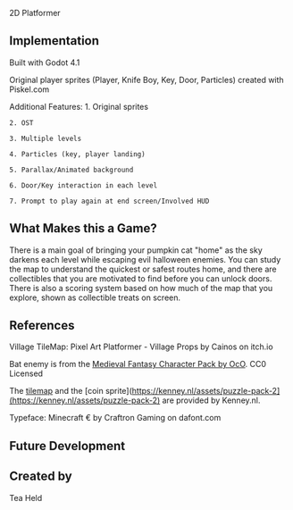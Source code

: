 2D Platformer

## Implementation
Built with Godot 4.1

Original player sprites (Player, Knife Boy, Key, Door, Particles) created with Piskel.com

Additional Features:
	1. Original sprites
 
	2. OST
 
	3. Multiple levels
 
	4. Particles (key, player landing)
 
	5. Parallax/Animated background
 
	6. Door/Key interaction in each level
 
	7. Prompt to play again at end screen/Involved HUD

## What Makes this a Game?
There is a main goal of bringing your pumpkin cat "home" as the sky darkens each level while escaping evil halloween enemies. You can study the map to understand the quickest or safest routes home, and there are collectibles that you are motivated to find before you can unlock doors. There is also a scoring system based on how much of the map that you explore, shown as collectible treats on screen.

## References
Village TileMap: Pixel Art Platformer - Village Props by Cainos on itch.io

Bat enemy is from the [Medieval Fantasy Character Pack by OcO](https://oco.itch.io/medieval-fantasy-character-pack). CC0 Licensed

The [tilemap](https://kenney.nl/assets/abstract-platformer) and the [coin sprite](https://kenney.nl/assets/puzzle-pack-2](https://kenney.nl/assets/puzzle-pack-2) are provided by Kenney.nl.

Typeface: Minecraft € by Craftron Gaming on dafont.com

## Future Development

## Created by
Tea Held
